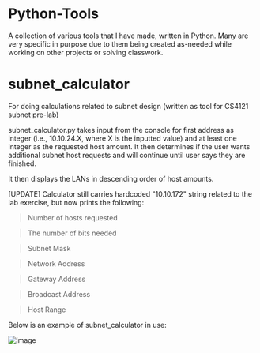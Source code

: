 # Python-Tools
A collection of various tools that I have made, written in Python. Many are very specific in purpose due to them being created as-needed while working on other projects or solving classwork. 


# subnet_calculator
For doing calculations related to subnet design (written as tool for CS4121 subnet pre-lab)


subnet_calculator.py takes input from the console for first address as integer (i.e., 10.10.24.X, where X is the inputted value) and at least one integer as the requested host amount. It then determines if the user wants additional subnet host requests and will continue until user says they are finished.

It then displays the LANs in descending order of host amounts. 

[UPDATE]
Calculator still carries hardcoded "10.10.172" string related to the lab exercise, but now prints the following: 

> Number of hosts requested
  
> The number of bits needed
  
> Subnet Mask
  
> Network Address
  
> Gateway Address
  
> Broadcast Address
  
> Host Range
    
Below is an example of subnet_calculator in use:


![image](https://user-images.githubusercontent.com/67984700/199848842-34e38b0c-4441-48c9-8fc4-bf2b4d455f70.png)
